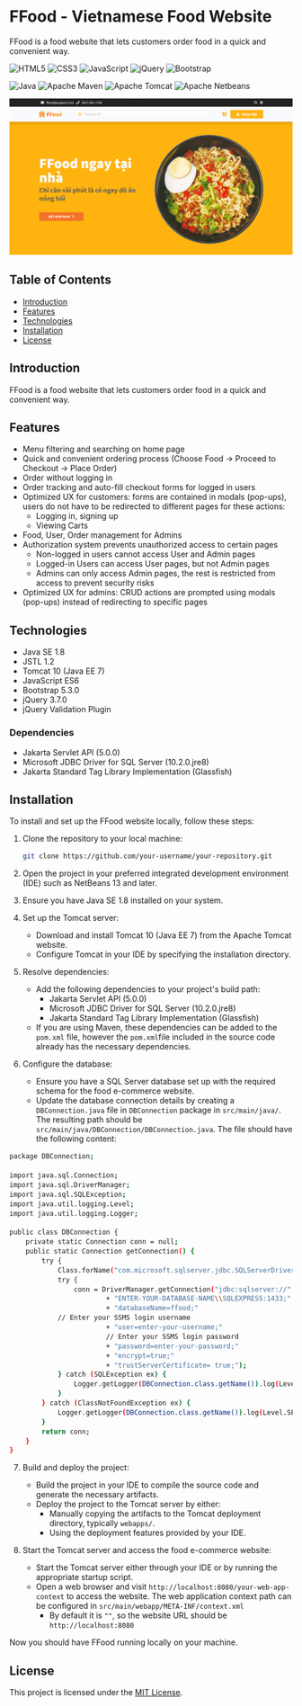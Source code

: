 # FFood - Vietnamese Food Website

FFood is a food website that lets customers order food in a quick and convenient way.

![HTML5](https://img.shields.io/badge/html5-%23E34F26.svg?style=for-the-badge&logo=html5&logoColor=white) ![CSS3](https://img.shields.io/badge/css3-%231572B6.svg?style=for-the-badge&logo=css3&logoColor=white) ![JavaScript](https://img.shields.io/badge/javascript-%23323330.svg?style=for-the-badge&logo=javascript&logoColor=%23F7DF1E) ![jQuery](https://img.shields.io/badge/jquery-%230769AD.svg?style=for-the-badge&logo=jquery&logoColor=white) ![Bootstrap](https://img.shields.io/badge/bootstrap-%238511FA.svg?style=for-the-badge&logo=bootstrap&logoColor=white)

![Java](https://img.shields.io/badge/Java-ED8B00?style=for-the-badge&logo=openjdk&logoColor=white) ![Apache Maven](https://img.shields.io/badge/Apache%20Maven-C71A36?style=for-the-badge&logo=Apache%20Maven&logoColor=white) ![Apache Tomcat](https://img.shields.io/badge/apache%20tomcat-%23F8DC75.svg?style=for-the-badge&logo=apache-tomcat&logoColor=black) ![Apache Netbeans](https://img.shields.io/badge/apache%20netbeans-1B6AC6?style=for-the-badge&logo=apache%20netbeans%20IDE&logoColor=white)
  
  ![FFood Home](cover.png)

## Table of Contents

- [Introduction](#introduction)
- [Features](#features)
- [Technologies](#technologies)
- [Installation](#installation)
- [License](#license)

## Introduction

FFood is a food website that lets customers order food in a quick and convenient way.


## Features

- Menu filtering and searching on home page
- Quick and convenient ordering process (Choose Food -> Proceed to Checkout -> Place Order)
- Order without logging in
- Order tracking and auto-fill checkout forms for logged in users
- Optimized UX for customers: forms are contained in modals (pop-ups), users do not have to be redirected to different pages for these actions:
	-	Logging in, signing up
	-	Viewing Carts
-	Food, User, Order management for Admins
-	Authorization system prevents unauthorized access to certain pages
	-	Non-logged in users cannot access User and Admin pages
	-	Logged-in Users can access User pages, but not Admin pages
	-	Admins can only access Admin pages, the rest is restricted from access to prevent security risks
-	Optimized UX for admins: CRUD actions are prompted using modals (pop-ups) instead of redirecting to specific pages

## Technologies

- Java SE 1.8
- JSTL 1.2
- Tomcat 10 (Java EE 7)
- JavaScript ES6
- Bootstrap 5.3.0
- jQuery 3.7.0
- jQuery Validation Plugin

### Dependencies

-   Jakarta Servlet API (5.0.0)
-   Microsoft JDBC Driver for SQL Server (10.2.0.jre8)
-   Jakarta Standard Tag Library Implementation (Glassfish)

## Installation


To install and set up the FFood website locally, follow these steps:

1. Clone the repository to your local machine:

   ```bash
   git clone https://github.com/your-username/your-repository.git
   ```

2. Open the project in your preferred integrated development environment (IDE) such as NetBeans 13 and later.

3. Ensure you have Java SE 1.8 installed on your system.

4. Set up the Tomcat server:
   - Download and install Tomcat 10 (Java EE 7) from the Apache Tomcat website.
   - Configure Tomcat in your IDE by specifying the installation directory.

5. Resolve dependencies:
   - Add the following dependencies to your project's build path:
     - Jakarta Servlet API (5.0.0)
     - Microsoft JDBC Driver for SQL Server (10.2.0.jre8)
     - Jakarta Standard Tag Library Implementation (Glassfish)
   - If you are using Maven, these dependencies can be added to the `pom.xml` file, however the `pom.xml`file included in the source code already has the necessary dependencies.

6. Configure the database:
   - Ensure you have a SQL Server database set up with the required schema for the food e-commerce website.
   - Update the database connection details by creating a `DBConnection.java` file in `DBConnection` package in `src/main/java/`. The resulting path should be `src/main/java/DBConnection/DBConnection.java`. The file should have the following content:
```bash
package DBConnection;

import java.sql.Connection;
import java.sql.DriverManager;
import java.sql.SQLException;
import java.util.logging.Level;
import java.util.logging.Logger;

public class DBConnection {
    private static Connection conn = null;
    public static Connection getConnection() {
        try {
            Class.forName("com.microsoft.sqlserver.jdbc.SQLServerDriver");
            try {
                conn = DriverManager.getConnection("jdbc:sqlserver://"
                        + "ENTER-YOUR-DATABASE-NAME\\SQLEXPRESS:1433;"
                        + "databaseName=ffood;"
			// Enter your SSMS login username
                        + "user=enter-your-username;"
                        // Enter your SSMS login password
                        + "password=enter-your-password;"
                        + "encrypt=true;"
                        + "trustServerCertificate= true;");
            } catch (SQLException ex) {
                Logger.getLogger(DBConnection.class.getName()).log(Level.SEVERE, null, ex);
            }
        } catch (ClassNotFoundException ex) {
            Logger.getLogger(DBConnection.class.getName()).log(Level.SEVERE, null, ex);
        }
        return conn;   
    }
}
```
7. Build and deploy the project:
   - Build the project in your IDE to compile the source code and generate the necessary artifacts.
   - Deploy the project to the Tomcat server by either:
     - Manually copying the artifacts to the Tomcat deployment directory, typically `webapps/`.
     - Using the deployment features provided by your IDE.

8. Start the Tomcat server and access the food e-commerce website:
   - Start the Tomcat server either through your IDE or by running the appropriate startup script.
   - Open a web browser and visit `http://localhost:8080/your-web-app-context` to access the website. The web application context path can be configured in `src/main/webapp/META-INF/context.xml`
	   - By default it is `""`, so the website URL should be `http://localhost:8080`

Now you should have FFood running locally on your machine.


## License

This project is licensed under the [MIT License](https://github.com/tien-thanh-hua/FFood/blob/main/LICENSE).
